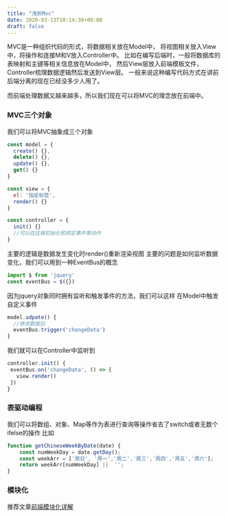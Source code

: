 ```yaml
---
title: "浅析Mvc"
date: 2020-03-13T10:14:38+08:00
draft: false
---
```


MVC是一种组织代码的形式，将数据相关放在Model中，
将视图相关放入View中，将操作和连接M和V放入Controller中。
比如在编写后端时，一般将数据库的表映射和主键等相关信息放在Model中，
然后View层放入前端模板文件，Controller梳理数据逻辑然后发送到View层。
一般来说这种编写代码方式在讲前后端分离的现在已经没多少人用了。

而前端处理数据又越来越多，所以我们现在可以将MVC的理念放在前端中。

### MVC三个对象

我们可以将MVC抽象成三个对象

```javascript
const model = {
  create() {},
  delete() {},
  update() {},
  get() {}
}
```

```javascript
const view = {
  el: '指定标签',
  render() {}
}
```

```javascript
const controller = {
  init() {}
  //可以在这做初始化和绑定事件等动作
}
```

主要的逻辑是数据发生变化时render()重新渲染视图
主要的问题是如何监听数据变化，我们可以用到一种EventBus的概念

```javascript
import $ from 'jquery'
const eventBus = $({})
```

因为jquery对象同时拥有监听和触发事件的方法，我们可以这样
在Model中触发自定义事件

```javascript
model.udpate() {
  //修改数据后
  eventBus.trigger('changeData')
}
```

我们就可以在Controller中监听到

 ```javascript
controller.init() {
  eventBus.on('changeData', () => {
    view.render()
  })
}
```

### 表驱动编程

我们可以将数组、对象、Map等作为表进行查询等操作省去了switch或者无数个ifelse的操作
比如

```javascript
function getChineseWeekByDate(date) {
    const numWeekDay = date.getDay();
    const weekArr = ['周日', '周一','周二','周三','周四','周五','周六'];
    return weekArr[numWeekDay] ||  '';
}
```

### 模块化

推荐文章[前端模块化详解](https://segmentfault.com/a/1190000017466120#item-3-8)
